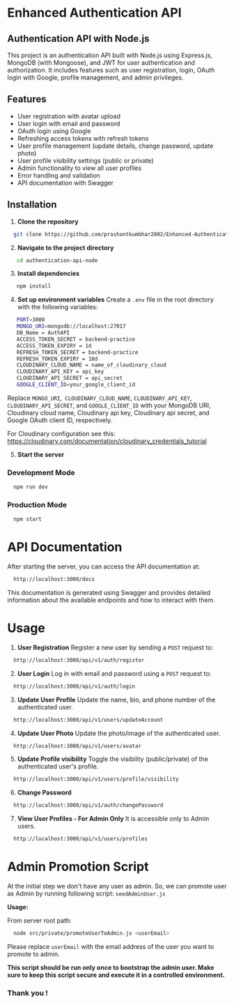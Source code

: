 # Enhanced Authentication API
## Authentication API with Node.js

This project is an authentication API built with Node.js using Express.js, MongoDB (with Mongoose), and JWT for user authentication and authorization. It includes features such as user registration, login, OAuth login with Google, profile management, and admin privileges.

## Features

- User registration with avatar upload
- User login with email and password
- OAuth login using Google
- Refreshing access tokens with refresh tokens
- User profile management (update details, change password, update photo)
- User profile visibility settings (public or private)
- Admin functionality to view all user profiles
- Error handling and validation
- API documentation with Swagger

## Installation

1. **Clone the repository**
 ```bash
   git clone https://github.com/prashantkumbhar2002/Enhanced-Authentication-API.git
```

2. **Navigate to the project directory**
```bash
   cd authentication-api-node
```
3. **Install dependencies**
```bash
   npm install
```

4. **Set up environment variables**
Create a `.env` file in the root directory with the following variables:
```bash
   PORT=3000
   MONGO_URI=mongodb://localhost:27017
   DB_Name = AuthAPI
   ACCESS_TOKEN_SECRET = backend-practice
   ACCESS_TOKEN_EXPIRY = 1d
   REFRESH_TOKEN_SECRET = backend-practice
   REFRESH_TOKEN_EXPIRY = 10d
   CLOUDINARY_CLOUD_NAME = name_of_cloudinary_cloud
   CLOUDINARY_API_KEY = api_key
   CLOUDINARY_API_SECRET = api_secret
   GOOGLE_CLIENT_ID=your_google_client_id
```

Replace `MONGO_URI`,` CLOUDINARY_CLOUD_NAME`, `CLOUDINARY_API_KEY`, `CLOUDINARY_API_SECRET`, and `GOOGLE_CLIENT_ID` with your MongoDB URI, Cloudinary cloud name, Cloudinary api key, Cloudinary api secret, and Google OAuth client ID, respectively.

For Cloudinary configuration see this: https://cloudinary.com/documentation/cloudinary_credentials_tutorial


5. **Start the server**
### Development Mode
```bash
  npm run dev
```

### Production Mode
```bash
  npm start
```

# API Documentation
After starting the server, you can access the API documentation at:
```bash
  http://localhost:3000/docs
```

This documentation is generated using Swagger and provides detailed information about the available endpoints and how to interact with them.

# Usage
1. **User Registration**
Register a new user by sending a `POST` request to:
```bash
  http://localhost:3000/api/v1/auth/register
```

2. **User Login**
Log in with email and password using a `POST` request to:
```bash
  http://localhost:3000/api/v1/auth/login
```

3. **Update User Profile**
Update the name, bio, and phone number of the authenticated user.
```bash
  http://localhost:3000/api/v1/users/updateAccount
```

4. **Update User Photo**
Update the photo/image of the authenticated user.
```bash
  http://localhost:3000/api/v1/users/avatar
```

5. **Update Profile visibility**
Toggle the visibility (public/private) of the authenticated user's profile.
```bash
  http://localhost:3000/api/v1/users/profile/visibility
```

6. **Change Password**
```bash
  http://localhost:3000/api/v1/auth/changePassword
```

7. **View User Profiles - For Admin Only**
It is accessible only to Admin users.
```bash
  http://localhost:3000/api/v1/users/profiles
```


# Admin Promotion Script
At the initial step we don't have any user as admin.
So, we can promote user as Admin by running following script: `seedAdminUser.js`

**Usage:**

From server root path:

```bash
  node src/private/promoteUserToAdmin.js <userEmail>
```
Please replace `userEmail` with the email address of the user you want to promote to admin.

**This script should be run only once to bootstrap the admin user. Make sure to keep this script secure and execute it in a controlled environment.**


### Thank you !
